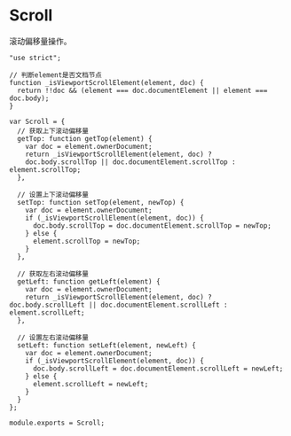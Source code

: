 # Scroll

滚动偏移量操作。

    "use strict";

    // 判断element是否文档节点
    function _isViewportScrollElement(element, doc) {
      return !!doc && (element === doc.documentElement || element === doc.body);
    }

    var Scroll = {
      // 获取上下滚动偏移量
      getTop: function getTop(element) {
        var doc = element.ownerDocument;
        return _isViewportScrollElement(element, doc) ?
        doc.body.scrollTop || doc.documentElement.scrollTop : element.scrollTop;
      },

      // 设置上下滚动偏移量
      setTop: function setTop(element, newTop) {
        var doc = element.ownerDocument;
        if (_isViewportScrollElement(element, doc)) {
          doc.body.scrollTop = doc.documentElement.scrollTop = newTop;
        } else {
          element.scrollTop = newTop;
        }
      },

      // 获取左右滚动偏移量
      getLeft: function getLeft(element) {
        var doc = element.ownerDocument;
        return _isViewportScrollElement(element, doc) ? doc.body.scrollLeft || doc.documentElement.scrollLeft : element.scrollLeft;
      },

      // 设置左右滚动偏移量
      setLeft: function setLeft(element, newLeft) {
        var doc = element.ownerDocument;
        if (_isViewportScrollElement(element, doc)) {
          doc.body.scrollLeft = doc.documentElement.scrollLeft = newLeft;
        } else {
          element.scrollLeft = newLeft;
        }
      }
    };

    module.exports = Scroll;
